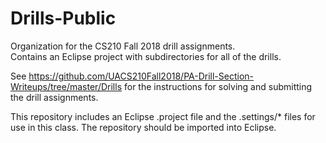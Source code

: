 # Drills-Public
Organization for the CS210 Fall 2018 drill assignments.  
Contains an Eclipse project with subdirectories for all of the drills.

See https://github.com/UACS210Fall2018/PA-Drill-Section-Writeups/tree/master/Drills
for the instructions for solving and submitting the drill assignments.

This repository includes an Eclipse .project file and the .settings/*
files for use in this class.  The repository should be imported into
Eclipse.


